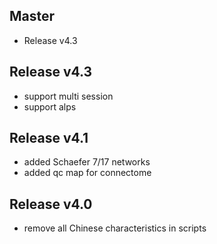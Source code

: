## Master
* Release v4.3

## Release v4.3
* support multi session
* support alps

## Release v4.1
* added Schaefer 7/17 networks
* added qc map for connectome

## Release v4.0
* remove all Chinese characteristics in scripts



